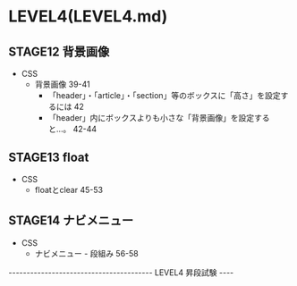 # LEVEL4(LEVEL4.md)
## STAGE12 背景画像

- CSS
	- 背景画像 39-41
		- 「header」・「article」・「section」等のボックスに「高さ」を設定するには 42
		- 「header」内にボックスよりも小さな「背景画像」を設定すると…。 42-44

## STAGE13 float

- CSS
	- floatとclear 45-53

## STAGE14 ナビメニュー

- CSS
	- ナビメニュー - 段組み 56-58

---------------------------------------- LEVEL4 昇段試験 ----

